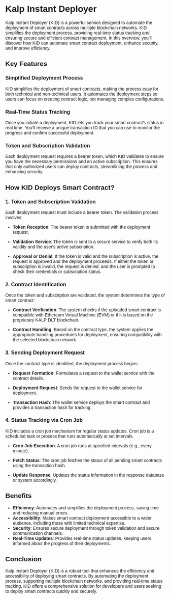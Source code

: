 <style>  body { font-family: "Source Sans 3", sans-serif!important; }</style>

<link  href="https://fonts.googleapis.com/css2?family=Source+Sans+3:ital,wght@0,200..900;1,200..900&display=swap"  rel="stylesheet">  <link  rel="stylesheet"  href="https://fonts.googleapis.com/icon?family=Material+Icons">

# Kalp Instant Deployer 

Kalp Instant Deployer (KID) is a powerful service designed to automate the deployment of smart contracts across multiple blockchain networks. KID simplifies the deployment process, providing real-time status tracking and ensuring secure and efficient contract management. In this overview, you’ll discover how KID can automate smart contract deployment, enhance security, and improve efficiency.

## Key Features

### Simplified Deployment Process
KID simplifies the deployment of smart contracts, making the process easy for both technical and non-technical users. It automates the deployment steps so users can focus on creating contract logic, not managing complex configurations.


### Real-Time Status Tracking
Once you initiate a deployment, KID lets you track your smart contract's status in real time. You’ll receive a unique transaction ID that you can use to monitor the progress and confirm successful deployment.

### Token and Subscription Validation
Each deployment request requires a bearer token, which KID validates to ensure you have the necessary permissions and an active subscription. This ensures that only authorized users can deploy contracts, streamlining the process and enhancing security.

## How KID Deploys Smart Contract?

### 1. Token and Subscription Validation
Each deployment request must include a bearer token. The validation process involves:

- **Token Reception**: The bearer token is submitted with the deployment request.

- **Validation Service**: The token is sent to a secure service to verify both its validity and the user's active subscription.

- **Approval or Denial**: If the token is valid and the subscription is active, the request is approved and the deployment proceeds. If either the token or subscription is invalid, the request is denied, and the user is prompted to check their credentials or subscription status.

### 2. Contract Identification
Once the token and subscription are validated, the system determines the type of smart contract:

- **Contract Verification**: The system checks if the uploaded smart contract is compatible with Ethereum Virtual Machine (EVM) or if it is based on the proprietary KALP DLT blockchain.

- **Contract Handling**: Based on the contract type, the system applies the appropriate handling procedures for deployment, ensuring compatibility with the selected blockchain network.

### 3. Sending Deployment Request
Once the contract type is identified, the deployment process begins:

- **Request Formation**: Formulates a request to the wallet service with the contract details.

- **Deployment Request**: Sends the request to the wallet service for deployment.

- **Transaction Hash**: The wallet service deploys the smart contract and provides a transaction hash for tracking.

### 4. Status Tracking via Cron Job
KID includes a cron job mechanism for regular status updates. Cron job is a scheduled task or process that runs automatically at set intervals.

- **Cron Job Execution**: A cron job runs at specified intervals (e.g., every minute).

- **Fetch Status**: The cron job fetches the status of all pending smart contracts using the transaction hash.

- **Update Response**: Updates the status information in the response database or system accordingly.

## Benefits

- **Efficiency**: Automates and simplifies the deployment process, saving time and reducing manual errors.
- **Accessibility**: Makes smart contract deployment accessible to a wider audience, including those with limited technical expertise.
- **Security**: Ensures secure deployment through token validation and secure communication channels.
- **Real-Time Updates**: Provides real-time status updates, keeping users informed about the progress of their deployments.

## Conclusion

Kalp Instant Deployer (KID) is a robust tool that enhances the efficiency and accessibility of deploying smart contracts. By automating the deployment process, supporting multiple blockchain networks, and providing real-time status tracking, KID offers a comprehensive solution for developers and users seeking to deploy smart contracts quickly and securely.